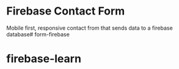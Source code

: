 # Firebase Contact Form

Mobile first, responsive contact from that sends data to a firebase database# form-firebase
# firebase-learn
